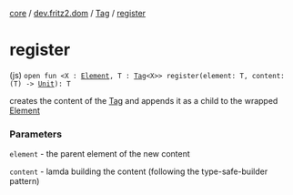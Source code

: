 [core](../../index.md) / [dev.fritz2.dom](../index.md) / [Tag](index.md) / [register](./register.md)

# register

(js) `open fun <X : `[`Element`](https://kotlinlang.org/api/latest/jvm/stdlib/org.w3c.dom/-element/index.html)`, T : `[`Tag`](index.md)`<X>> register(element: T, content: (T) -> `[`Unit`](https://kotlinlang.org/api/latest/jvm/stdlib/kotlin/-unit/index.html)`): T`

creates the content of the [Tag](index.md) and appends it as a child to the wrapped [Element](https://kotlinlang.org/api/latest/jvm/stdlib/org.w3c.dom/-element/index.html)

### Parameters

`element` - the parent element of the new content

`content` - lamda building the content (following the type-safe-builder pattern)
